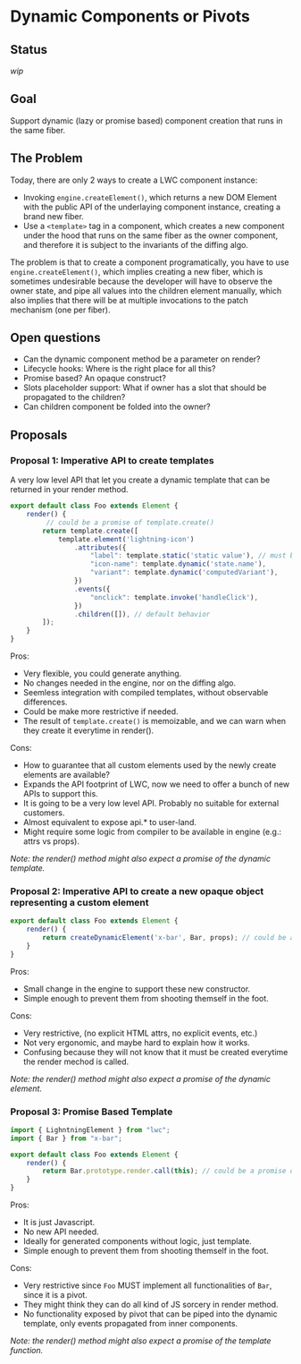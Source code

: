 # Dynamic Components or Pivots

## Status

_wip_

## Goal

Support dynamic (lazy or promise based) component creation that runs in the same fiber.

## The Problem

Today, there are only 2 ways to create a LWC component instance:

 * Invoking `engine.createElement()`, which returns a new DOM Element with the public API of the underlaying component instance, creating a brand new fiber.
 * Use a `<template>` tag in a component, which creates a new component under the hood that runs on the same fiber as the owner component, and therefore it is subject to the invariants of the diffing algo.

The problem is that to create a component programatically, you have to use `engine.createElement()`, which implies creating a new fiber, which is sometimes undesirable because the developer will have to observe the owner state, and pipe all values into the children element manually, which also implies that there will be at multiple invocations to the patch mechanism (one per fiber).

## Open questions

 * Can the dynamic component method be a parameter on render?
 * Lifecycle hooks: Where is the right place for all this?
 * Promise based? An opaque construct?
 * Slots placeholder support: What if owner has a slot that should be propagated to the children?
 * Can children component be folded into the owner?

## Proposals

### Proposal 1: Imperative API to create templates

A very low level API that let you create a dynamic template that can be returned in your render method.

```js
export default class Foo extends Element {
    render() {
         // could be a promise of template.create()
        return template.create([
            template.element('lightning-icon')
                .attributes({
                    "label": template.static('static value'), // must be a label though
                    "icon-name": template.dynamic('state.name'),
                    "variant": template.dynamic('computedVariant'),
                })
                .events({
                    "onclick": template.invoke('handleClick'),
                })
                .children([]), // default behavior
        ]);
    }
}
```

Pros:
 * Very flexible, you could generate anything.
 * No changes needed in the engine, nor on the diffing algo.
 * Seemless integration with compiled templates, without observable differences.
 * Could be make more restrictive if needed.
 * The result of `template.create()` is memoizable, and we can warn when they create it everytime in render().

Cons:
 * How to guarantee that all custom elements used by the newly create elements are available?
 * Expands the API footprint of LWC, now we need to offer a bunch of new APIs to support this.
 * It is going to be a very low level API. Probably no suitable for external customers.
 * Almost equivalent to expose api.* to user-land.
 * Might require some logic from compiler to be available in engine (e.g.: attrs vs props).

_Note: the render() method might also expect a promise of the dynamic template._

### Proposal 2: Imperative API to create a new opaque object representing a custom element

```js
export default class Foo extends Element {
    render() {
        return createDynamicElement('x-bar', Bar, props); // could be a promise of this invocation as well
    }
}
```

Pros:
 * Small change in the engine to support these new constructor.
 * Simple enough to prevent them from shooting themself in the foot.

Cons:
 * Very restrictive, (no explicit HTML attrs, no explicit events, etc.)
 * Not very ergonomic, and maybe hard to explain how it works.
 * Confusing because they will not know that it must be created everytime the render mechod is called.

_Note: the render() method might also expect a promise of the dynamic element._

### Proposal 3: Promise Based Template

```js
import { LighntningElement } from "lwc";
import { Bar } from "x-bar";

export default class Foo extends Element {
    render() {
        return Bar.prototype.render.call(this); // could be a promise of this invocation as well
    }
}
```

Pros:
 * It is just Javascript.
 * No new API needed.
 * Ideally for generated components without logic, just template.
 * Simple enough to prevent them from shooting themself in the foot.

Cons:
 * Very restrictive since `Foo` MUST implement all functionalities of `Bar`, since it is a pivot.
 * They might think they can do all kind of JS sorcery in render method.
 * No functionality exposed by pivot that can be piped into the dynamic template, only events propagated from inner components.

_Note: the render() method might also expect a promise of the template function._
